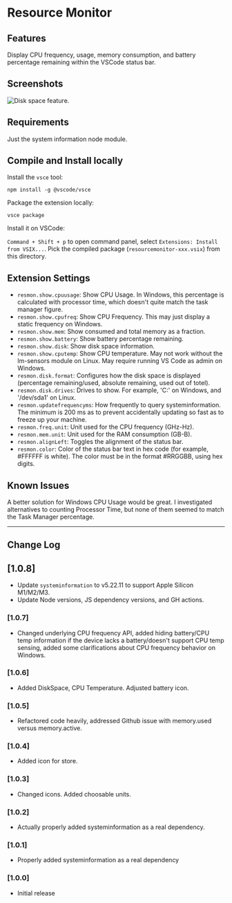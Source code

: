 # Resource Monitor

## Features

Display CPU frequency, usage, memory consumption, and battery percentage remaining within the VSCode status bar.

## Screenshots

![Disk space feature](images/disk_space_screenshot.png).

## Requirements

Just the system information node module.

## Compile and Install locally

Install the `vsce` tool:

```
npm install -g @vscode/vsce
```

Package the extension locally:

```
vsce package
```

Install it on VSCode:

`Command + Shift + p` to open command panel, select `Extensions: Install from VSIX...`. Pick the compiled package (`resourcemonitor-xxx.vsix`) from this directory.

## Extension Settings

- `resmon.show.cpuusage`: Show CPU Usage. In Windows, this percentage is calculated with processor time, which doesn't quite match the task manager figure.
- `resmon.show.cpufreq`: Show CPU Frequency. This may just display a static frequency on Windows.
- `resmon.show.mem`: Show consumed and total memory as a fraction.
- `resmon.show.battery`: Show battery percentage remaining.
- `resmon.show.disk`: Show disk space information.
- `resmon.show.cputemp`: Show CPU temperature. May not work without the lm-sensors module on Linux. May require running VS Code as admin on Windows.
- `resmon.disk.format`: Configures how the disk space is displayed (percentage remaining/used, absolute remaining, used out of totel).
- `resmon.disk.drives`: Drives to show. For example, 'C:' on Windows, and '/dev/sda1' on Linux.
- `resmon.updatefrequencyms`: How frequently to query systeminformation. The minimum is 200 ms as to prevent accidentally updating so fast as to freeze up your machine.
- `resmon.freq.unit`: Unit used for the CPU frequency (GHz-Hz).
- `resmon.mem.unit`: Unit used for the RAM consumption (GB-B).
- `resmon.alignLeft`: Toggles the alignment of the status bar.
- `resmon.color`: Color of the status bar text in hex code (for example, #FFFFFF is white). The color must be in the format #RRGGBB, using hex digits.

## Known Issues

A better solution for Windows CPU Usage would be great. I investigated alternatives to counting Processor Time, but none of them seemed to match the Task Manager percentage.

---

## Change Log

## [1.0.8]
- Update `systeminformation` to v5.22.11 to support Apple Silicon M1/M2/M3.
- Update Node versions, JS dependency versions, and GH actions.

### [1.0.7]
- Changed underlying CPU frequency API, added hiding battery/CPU temp information if the device lacks a battery/doesn't support CPU temp sensing, added some clarifications about CPU frequency behavior on Windows.

### [1.0.6]

- Added DiskSpace, CPU Temperature. Adjusted battery icon.

### [1.0.5]

- Refactored code heavily, addressed Github issue with memory.used versus memory.active.

### [1.0.4]

- Added icon for store.

### [1.0.3]

- Changed icons. Added choosable units.

### [1.0.2]

- Actually properly added systeminformation as a real dependency.

### [1.0.1]

- Properly added systeminformation as a real dependency

### [1.0.0]

- Initial release

